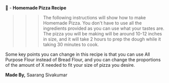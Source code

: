 🍕 - **__Homemade Pizza Recipe__**

>>> The following instructions will show how to make Homemade Pizza. You don't have to use all the ingredients provided as you can use what your tastes are. The pizza you will be making will be around 10-12 inches in size, and it will take 2 hours to prep the dough while it taking 30 minutes to cook.

Some key points you can change in this recipe is that you can use All Purpose Flour instead of Bread Flour, and you can change the proportions of the amount of X needed to fit your size of pizza you desire.

**Made By,** Saarang Sivakumar
